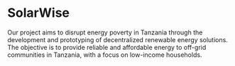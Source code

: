 # SolarWise
Our project aims to disrupt energy poverty in Tanzania through the development and prototyping of decentralized renewable energy solutions. <br>
The objective is to provide reliable and affordable energy to off-grid communities in Tanzania, with a focus on low-income households.
